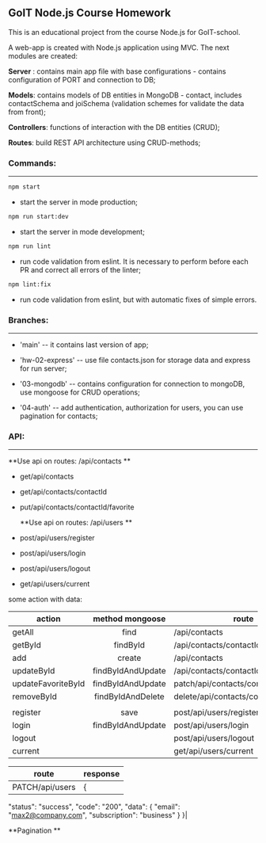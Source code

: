 ## GoIT Node.js Course Homework

This is an educational project from the course Node.js for GoIT-school.

A web-app is created with Node.js application using MVC. The next modules are created:

**Server** : contains main app file with base configurations - contains configuration of PORT and connection to DB;

**Models**: contains models of DB entities in MongoDB - contact, includes contactSchema and joiSchema (validation schemes for validate the data from front);

**Controllers**: functions of interaction with the DB entities (CRUD);

**Routes**: build REST API architecture using CRUD-methods;

### Commands:

---

```bash
npm start
```

- start the server in mode production;

```bash
npm run start:dev
```

- start the server in mode development;

```bash
npm run lint
```

- run code validation from eslint. It is necessary to perform before each PR and correct all errors of the linter;

```bash
npm lint:fix
```

- run code validation from eslint, but with automatic fixes of simple errors.

### Branches:

---

- 'main' -- it contains last version of app;

- 'hw-02-express' -- use file contacts.json for storage data and express for run server;

- '03-mongodb' -- contains configuration for connection to mongoDB, use mongoose for CRUD operations;

- '04-auth' -- add authentication, authorization for users, you can use pagination for contacts;

### API:

---

**Use api on routes: /api/contacts **

- get/api/contacts
- get/api/contacts/contactId
- put/api/contacts/contactId/favorite

  **Use api on routes: /api/users **

- post/api/users/register
- post/api/users/login
- post/api/users/logout
- get/api/users/current

some action with data:

| action             |  method mongoose  | route                                 |     |
| ------------------ | :---------------: | ------------------------------------- | --: |
| getAll             |       find        | /api/contacts                         |  00 |
| getById            |     findById      | /api/contacts/contactId               |  01 |
| add                |      create       | /api/contacts                         |  02 |
| updateById         | findByIdAndUpdate | /api/contacts/contactId               |  03 |
| updateFavoriteById | findByIdAndUpdate | patch/api/contacts/contactId/favorite |  04 |
| removeById         | findByIdAndDelete | delete/api/contacts/contactId         |  05 |
|                    |                   |                                       |     |
| register           |       save        | post/api/users/register               |  06 |
| login              | findByIdAndUpdate | post/api/users/login                  |  07 |
| logout             |                   | post/api/users/logout                 |     |
| current            |                   | get/api/users/current                 |  08 |

| route           | response |
| --------------- | -------- |
| PATCH/api/users | {        |

"status": "success",
"code": "200",
"data": {
"email": "max2@company.com",
"subscription": "business"
}
}|

**Pagination **

